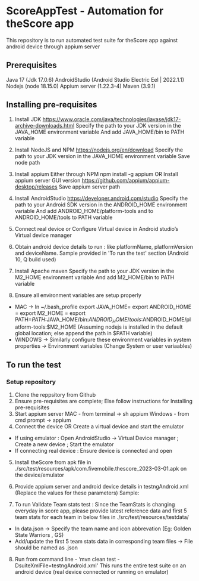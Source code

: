 # ScoreAppTest - Automation for theScore app
This repository is to run automated test suite for theScore app against android device through appium server

## Prerequisites
Java 17 (Jdk 17.0.6)
AndroidStudio (Android Studio Electric Eel | 2022.1.1)
Nodejs (node 18.15.0) 
Appium server (1.22.3-4)
Maven (3.9.1)

## Installing pre-requisites
1. Install JDK https://www.oracle.com/java/technologies/javase/jdk17-archive-downloads.html
Specify the path to your JDK version in the JAVA_HOME environment variable
And add JAVA_HOME/bin to PATH variable

2. Install NodeJS and NPM
https://nodejs.org/en/download
Specify the path to your JDK version in the JAVA_HOME environment variable
Save node path

3. Install appium 
Either through NPM
npm install -g appium
OR
Install appium server GUI version https://github.com/appium/appium-desktop/releases
Save appium server path

4. Install AndroidStudio
https://developer.android.com/studio
Specify the path to your Android SDK version in the ANDROID_HOME environment variable
And add ANDROID_HOME/platform-tools and to ANDROID_HOME/tools to PATH variable

5. Connect real device or Configure Virtual device in Android studio’s Virtual device manager

6. Obtain android device details to run : like platformName, platformVersion and deviceName. Sample provided in 'To run the test' section
(Android 10, Q build used)

7. Install Apache maven 
Specify the path to your JDK version in the M2_HOME environment variable
And add M2_HOME/bin to PATH variable

8. Ensure all environment variables are setup properly 
- MAC -> In ~/.bash_profile
export JAVA_HOME=<jdk path>
export ANDROID_HOME =<android sdk path>
export M2_HOME = <maven path installed>
export PATH=${PATH}:$JAVA_HOME/bin:$ANDROID_HOME/tools:$ANDROID_HOME/platform-tools:$M2_HOME
(Assuming nodejs is installed in the default global location; else append the path in $PATH variable)
- WINDOWS -> Similarly configure these environment variables in system properties -> Environment variables (Change System or user variaables)



## To run the test
### Setup repository
1. Clone the reppsitory from Github
2. Ensure pre-requisites are complete; Else follow instructions for Installing pre-requisites
3. Start appium server
MAC - from terminal -> sh appium
Windows - from cmd prompt -> appium 
4. Connect the device OR Create a virtual device and start the emulator
- If using emulator : Open AndroidStudio -> Virtual Device manager ; Create a new device ; Start the emulator
- If connecting real device : Ensure device is connected and open

5. Install theScore from apk file in ./src/test/resources/apk/com.fivemobile.thescore_2023-03-01.apk on the device/emulator 

6. Provide appium server and android device details in testngAndroid.xml (Replace the values for these parameters)
Sample:
<parameter name="platformName" value="Android"></parameter>
<parameter name="platformVersion" value="10"></parameter>
<parameter name="deviceName" value="Pixel-6"></parameter>
<parameter name="appiumRemoteHost" value="http://127.0.0.1"></parameter>
<parameter name="appiumPort" value="4723"></parameter>
<parameter name="appiumRemotePath" value="/wd/hub/"></parameter>


7. To run Validate Team stats test : Since the TeamStats is changing everyday in score app, please provide latest reference data and first 5 team stats for each team in below files in ./src/test/resources/testdata/
- In data.json -> Specify the team name and icon abbrevation (Eg: Golden State Warriors , GS)
- Add/update the first 5 team stats data in corresponding team files -> File should be named as <Team name as displayed in app>.json

8. Run from command line - 
‘mvn clean test -DsuiteXmlFile=testngAndroid.xml'
This runs the entire test suite on an android device (real device connected or running on emulator)

